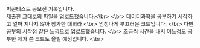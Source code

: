 빅콘테스트 공모전 기록입니다.<br/>
제출한 그대로의 파일을 업로드했습니다.<\br>
<\br>
데이터과학을 공부하기 시작하고 얼마 지나지 않아 참가한 대회라 <\br>
엄청나게 부끄러운 코드입니다. <\br>
다만 공부의 시작점 같은 느낌으로 업로드했습니다. <\br>
조금씩 시간을 내서 어느정도 공부한 제가 쓴 코드도 올릴 예정입니다. <\br>
